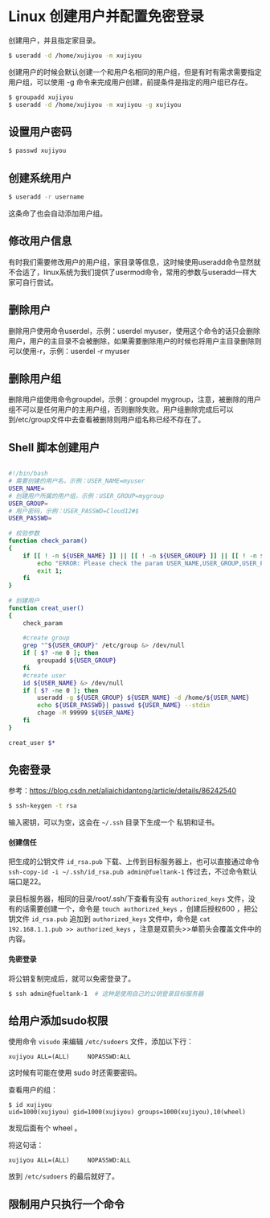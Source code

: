 # Linux 创建用户并配置免密登录

创建用户，并且指定家目录。

```bash
$ useradd -d /home/xujiyou -m xujiyou
```

创建用户的时候会默认创建一个和用户名相同的用户组，但是有时有需求需要指定用户组，可以使用 -g 命令来完成用户创建，前提条件是指定的用户组已存在。

```bash
$ groupadd xujiyou
$ useradd -d /home/xujiyou -m xujiyou -g xujiyou
```



## 设置用户密码

```bash
$ passwd xujiyou
```



## 创建系统用户

```bash
$ useradd -r username
```

这条命了也会自动添加用户组。



## 修改用户信息

  有时我们需要修改用户的用户组，家目录等信息，这时候使用useradd命令显然就不合适了，linux系统为我们提供了usermod命令，常用的参数与useradd一样大家可自行尝试。



## 删除用户

 删除用户使用命令userdel，示例：userdel myuser，使用这个命令的话只会删除用户，用户的主目录不会被删除，如果需要删除用户的时候也将用户主目录删除则可以使用-r，示例：userdel -r myuser



## 删除用户组

 删除用户组使用命令groupdel，示例：groupdel mygroup，注意，被删除的用户组不可以是任何用户的主用户组，否则删除失败。用户组删除完成后可以到/etc/group文件中去查看被删除则用户组名称已经不存在了。



## Shell 脚本创建用户

```bash

#!/bin/bash
# 需要创建的用户名，示例：USER_NAME=myuser
USER_NAME=
# 创建用户所属的用户组，示例：USER_GROUP=mygroup
USER_GROUP=
# 用户密码，示例：USER_PASSWD=Cloud12#$
USER_PASSWD=
 
# 校验参数
function check_param()
{
    if [[ ! -n ${USER_NAME} ]] || [[ ! -n ${USER_GROUP} ]] || [[ ! -n ${USER_PASSWD} ]]; then
        echo "ERROR: Please check the param USER_NAME,USER_GROUP,USER_PASSWD can not be null"
        exit 1;
    fi
}
 
# 创建用户
function creat_user()
{
    check_param
	
    #create group
    grep "^${USER_GROUP}" /etc/group &> /dev/null
    if [ $? -ne 0 ]; then
        groupadd ${USER_GROUP}
    fi
    #create user
    id ${USER_NAME} &> /dev/null
    if [ $? -ne 0 ]; then
        useradd -g ${USER_GROUP} ${USER_NAME} -d /home/${USER_NAME}
        echo ${USER_PASSWD}| passwd ${USER_NAME} --stdin
        chage -M 99999 ${USER_NAME}
    fi
}
 
creat_user $*
```



## 免密登录

参考：https://blog.csdn.net/aliaichidantong/article/details/86242540

```bash
$ ssh-keygen -t rsa
```

输入密钥，可以为空，这会在 `~/.ssh` 目录下生成一个 私钥和证书。

#### 创建信任

把生成的公钥文件 `id_rsa.pub` 下载、上传到目标服务器上，也可以直接通过命令`ssh-copy-id -i ~/.ssh/id_rsa.pub admin@fueltank-1` 传过去，不过命令默认端口是22。

录目标服务器，相同的目录/root/.ssh/下查看有没有 `authorized_keys` 文件，没有的话需要创建一个，命令是               `touch authorized_keys` ，创建后授权600 ，把公钥文件 `id_rsa.pub` 追加到 `authorized_keys` 文件中，命令是                        `cat 192.168.1.1.pub >> authorized_keys` ，注意是双箭头>>单箭头会覆盖文件中的内容。

#### 免密登录

将公钥复制完成后，就可以免密登录了。

```bash
$ ssh admin@fueltank-1  # 这种是使用自己的公钥登录目标服务器
```



## 给用户添加sudo权限

使用命令 `visudo` 来编辑 `/etc/sudoers` 文件，添加以下行：

```
xujiyou ALL=(ALL)     NOPASSWD:ALL
```

这时候有可能在使用 sudo 时还需要密码。

查看用户的组：

```
$ id xujiyou
uid=1000(xujiyou) gid=1000(xujiyou) groups=1000(xujiyou),10(wheel)
```

发现后面有个 wheel 。

将这句话：

```
xujiyou ALL=(ALL)     NOPASSWD:ALL
```

放到 `/etc/sudoers`  的最后就好了。



## 限制用户只执行一个命令

